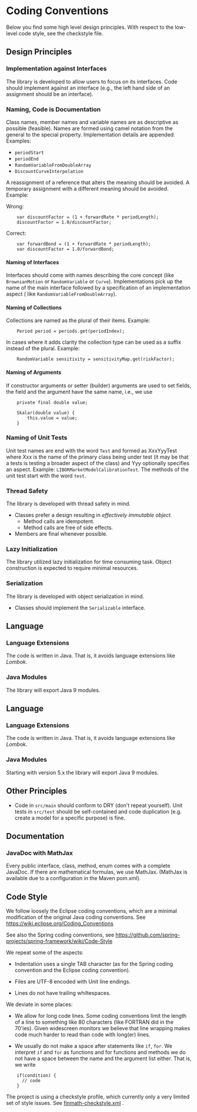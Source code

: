 # Coding Conventions

Below you find some high level design principles. With respect to the low-level code style, see the checkstyle file.

## Design Principles

### Implementation against Interfaces

The library is developed to allow users to focus on its interfaces. Code should implement against an interface (e.g.,
the left hand side of an assignment should be an interface).

### Naming, Code is Documentation

Class names, member names and variable names are as descriptive as possible (feasible).
Names are formed using camel notation from the general to the special property. Implementation
details are appended. Examples:

- `periodStart`
- `periodEnd`
- `RandomVariableFromDoubleArray`
- `DiscountCurveInterpolation`

A reassignment of a reference that alters the meaning should be avoided. A temporary assignment with a different meaning
should be avoided. Example:

Wrong:

```
	var discountFactor = (1 + forwardRate * periodLength);
	discountFactor = 1.0/discountFactor;
```

Correct:

```
	var forwardBond = (1 + forwardRate * periodLength);
	var discountFactor = 1.0/forwardBond;
```

#### Naming of Interfaces

Interfaces should come with names describing the core concept (like `BrownianMotion`  or `RandomVariable` or `Curve`).
Implementations pick up the name of the main interface followed by a specification of an implementation aspect (
like `RandomVariableFromDoubleArray`).

#### Naming of Collections

Collections are named as the plural of their items. Example:

```
	Period period = periods.get(periodIndex);
```

In cases where it adds clarity the collection type can be used as a suffix instead of the plural. Example:

```
	RandomVariable sensitivity = sensitivityMap.get(riskFactor);
```

#### Naming of Arguments

If constructor arguments or setter (builder) arguments are used to set fields, the field and the argument have the same
name, i.e., we use

```
	private final double value;
	
	Skalar(double value) {
		this.value = value;
	}
```

### Naming of Unit Tests

Unit test names are end with the word `Test` and formed as XxxYyyTest where Xxx is the name of the primary class being
under test (it may be that a tests is testing a broader aspect of the class) and Yyy optionally specifies an aspect.
Example: `LIBORMarketModelCalibrationTest`. The methods of the unit test start with the word `test`.

### Thread Safety

The library is developed with thread safety in mind.

- Classes prefer a design resulting in *effectively immutable object*.
    - Method calls are idempotent.
    - Method calls are free of side effects.
- Members are final whenever possible.

### Lazy Initialization

The library utilized lazy initialization for time consuming task. Object construction is expected to require minimal
resources.

### Serialization

The library is developed with object serialization in mind.

- Classes should implement the `Serializable` interface.

## Language

### Language Extensions

The code is written in Java. That is, it avoids language extensions like *Lombok*.

### Java Modules

The library will export Java 9 modules.

## Language

### Language Extensions

The code is written in Java. That is, it avoids language extensions like *Lombok*.

### Java Modules

Starting with version 5.x the library will export Java 9 modules.

## Other Principles

- Code in `src/main` should conform to DRY (don't repeat yourself). Unit tests in `src/test` should be self-contained
  and code duplication (e.g. create a model for a specific purpose) is fine.

## Documentation

### JavaDoc with MathJax

Every public interface, class, method, enum comes with a complete JavaDoc. If there are mathematical formulas, we use
MathJax. (MathJax is available due to a configuration in the Maven pom.xml).

## Code Style

We follow loosely the Eclipse coding conventions, which are a minimal modification of the original Java coding
conventions. See https://wiki.eclipse.org/Coding_Conventions

See also the Spring coding conventions, see https://github.com/spring-projects/spring-framework/wiki/Code-Style

We repeat some of the aspects:

- Indentation uses a single TAB character (as for the Spring coding convention and the Eclipse coding convention).

- Files are UTF-8 encoded with Unit line endings.

- Lines do not have trailing whiltespaces.

We deviate in some places:

- We allow for long code lines. Some coding conventions limit the length of a line to something like 80 characters (like
  FORTRAN did in the 70'ies). Given widescreen monitors we believe that line wrapping makes code much harder to read
  than code with long(er) lines.

- We usually do not make a space after statements like `íf`, `for`. We interpret `íf` and `for` as functions and for
  functions and methods we do not have a space between the name and the argument list either. That is, we write

```
    if(condition) {
      // code
    }
```

The project is using a checkstyle profile, which currently only a very limited set
of style issues. See [finmath-checkstyle.xml](https://github.com/finmath/finmath-lib/blob/master/finmath-checkstyle.xml)
.

